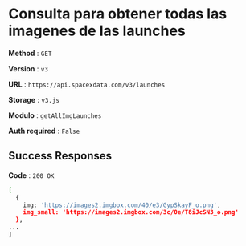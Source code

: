 # Consulta para obtener todas las imagenes de las launches

**Method** : `GET`

**Version** : `v3`

**URL** : `https://api.spacexdata.com/v3/launches`

**Storage** : `v3.js`

**Modulo** : `getAllImgLaunches`

**Auth required** : `False`

## Success Responses

**Code** : `200 OK`

```bash
[
  {
    img: 'https://images2.imgbox.com/40/e3/GypSkayF_o.png',
    img_small: 'https://images2.imgbox.com/3c/0e/T8iJcSN3_o.png'
  },
...
]
```
